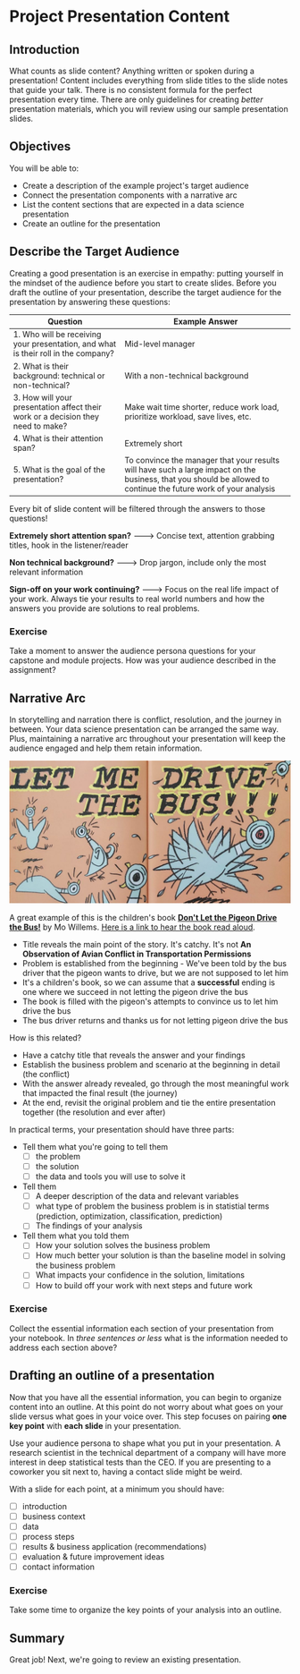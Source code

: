 # Project Presentation Content

## Introduction 

What counts as slide content? Anything written or spoken during a presentation! Content includes everything from slide titles to the slide notes that guide your talk. There is no consistent formula for the perfect presentation every time. There are only guidelines for creating _better_ presentation materials, which you will review using our sample presentation slides.

## Objectives

You will be able to:

- Create a description of the example project's target audience
- Connect the presentation components with a narrative arc
- List the content sections that are expected in a data science presentation
- Create an outline for the presentation

## Describe the Target Audience

Creating a good presentation is an exercise in empathy: putting yourself in the mindset of the audience before you start to create slides. Before you draft the outline of your presentation, describe the target audience for the presentation by answering these questions:

| **Question** | **Example Answer** |
|--------------|----------------|
| 1. Who will be receiving your presentation, and what is their roll in the company? |  Mid-level manager |
| 2. What is their background: technical or non-technical? | With a non-technical background |
| 3. How will your presentation affect their work or a decision they need to make? | Make wait time shorter, reduce work load, prioritize workload, save lives, etc. |
| 4. What is their attention span? | Extremely short |
| 5. What is the goal of the presentation? | To convince the manager that your results will have such a large impact on the business, that you should be allowed to continue the future work of your analysis |

Every bit of slide content will be filtered through the answers to those questions! 

**Extremely short attention span?** ---> Concise text, attention grabbing titles, hook in the listener/reader

**Non technical background?** ---> Drop jargon, include only the most relevant information

**Sign-off on your work continuing?** ---> Focus on the real life impact of your work. Always tie your results to real world numbers and how the answers you provide are solutions to real problems.

### Exercise
Take a moment to answer the audience persona questions for your capstone and module projects. How was your audience described in the assignment?

## Narrative Arc

In storytelling and narration there is conflict, resolution, and the journey in between. Your data science presentation can be arranged the same way. Plus, maintaining a narrative arc throughout your presentation will keep the audience engaged and help them retain information.

!['LET ME DRIVE THE BUS' says the pidgeon in the book, 'Don't Let the Pigeon Drive the Bus' by Mo Willems](https://raw.githubusercontent.com/learn-co-curriculum/dsc-postgrad-project-presentation-planning/master/Dont-Let-the-Pigeon-Drive-the-Bus-14-1024x518.jpg)

A great example of this is the children's book [__Don't Let the Pigeon Drive the Bus!__](http://pigeonpresents.com/books/dont-let-the-pigeon-drive-the-bus/) by Mo Willems. [Here is a link to hear the book read aloud](https://www.youtube.com/watch?v=n-dHeNfXtgc).

- Title reveals the main point of the story. It's catchy. It's not __An Observation of Avian Conflict in Transportation Permissions__
- Problem is established from the beginning - We've been told by the bus driver that the pigeon wants to drive, but we are not supposed to let him
- It's a children's book, so we can assume that a **successful** ending is one where we succeed in not letting the pigeon drive the bus
- The book is filled with the pigeon's attempts to convince us to let him drive the bus
- The bus driver returns and thanks us for not letting pigeon drive the bus

How is this related?

- Have a catchy title that reveals the answer and your findings
- Establish the business problem and scenario at the beginning in detail (the conflict)
- With the answer already revealed, go through the most meaningful work that impacted the final result (the journey)
- At the end, revisit the original problem and tie the entire presentation together (the resolution and ever after)

In practical terms, your presentation should have three parts:

- Tell them what you're going to tell them
  - [ ] the problem
  - [ ] the solution
  - [ ] the data and tools you will use to solve it
- Tell them
  - [ ] A deeper description of the data and relevant variables
  - [ ] what type of problem the business problem is in statistial terms (prediction, optimization, classification, prediction)
  - [ ] The findings of your analysis
- Tell them what you told them
  - [ ] How your solution solves the business problem
  - [ ] How much better your solution is than the baseline model in solving the business problem
  - [ ] What impacts your confidence in the solution, limitations
  - [ ] How to build off your work with next steps and future work

### Exercise

Collect the essential information each section of your presentation from your notebook. In _three sentences or less_ what is the information needed to address each section above?

## Drafting an outline of a presentation 

Now that you have all the essential information, you can begin to organize content into an outline. At this point do not worry about what goes on your slide versus what goes in your voice over. This step focuses on pairing **one key point** with **each slide** in your presentation.

Use your audience persona to shape what you put in your presentation. A research scientist in the technical department of a company will have more interest in deep statistical tests than the CEO. If you are presenting to a coworker you sit next to, having a contact slide might be weird.

With a slide for each point, at a minimum you should have:

- [ ] introduction
- [ ] business context
- [ ] data 
- [ ] process steps
- [ ] results & business application (recommendations)
- [ ] evaluation & future improvement ideas
- [ ] contact information

### Exercise

Take some time to organize the key points of your analysis into an outline.

## Summary

Great job! Next, we're going to review an existing presentation.
